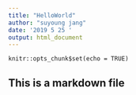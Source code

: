 ```yaml
---
title: "HelloWorld"
author: "suyoung jang"
date: '2019 5 25 '
output: html_document
---
```


```{r setup, include=FALSE}
knitr::opts_chunk$set(echo = TRUE)
```

## This is a markdown file
